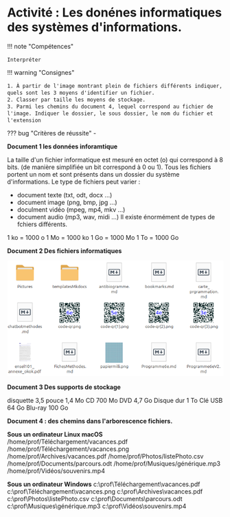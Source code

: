 # Activité : Les donénes informatiques des systèmes d'informations. 



!!! note "Compétences"

    Interpréter 

!!! warning "Consignes"

    1. À partir de l'image montrant plein de fichiers différents indiquer, quels sont les 3 moyens d'identifier un fichier.
    2. Classer par taille les moyens de stockage.
    3. Parmi les chemins du document 4, lequel correspond au fichier de l'image. Indiquer le dossier, le sous dossier, le nom du fichier et l'extension
    
??? bug "Critères de réussite"
    - 



<div markdown style="page-break-after: always;">

**Document 1 les données inforamtique**

La taille d'un fichier informatique est mesuré en octet (o) qui correspond à 8 bits. (de manière simplifiée un bit correspond à 0 ou 1).
Tous les fichiers portent un nom et sont présents dans un dossier du système d'informations.
Le type de fichiers peut varier :
- document texte (txt, odt, docx ...)
- document image (png, bmp, jpg ...)
- doculment vidéo (mpeg, mp4, mkv ...)
- document audio (mp3, wav, midi ...)
Il existe énormément de types de fchiers différents.


1 ko  = 1000 o
1 Mo = 1000 ko
1 Go = 1000 Mo
1 To = 1000 Go


</div>

<div markdown style="page-break-after: always;">

**Document 2 Des fichiers informatiques**

![alt text](image.png)

</div>





<div markdown style="page-break-after: always;">


**Document 3 Des supports de stockage**

disquette 3,5 pouce 1,4 Mo
CD 700 Mo
DVD 4,7 Go
Disque dur 1 To
Clé USB 64 Go
Blu-ray 100 Go

</div>


**Document 4 : des chemins dans l'arborescence fichiers.**

**Sous un ordinateur Linux macOS**
/home/prof/Téléchargement/vacances.pdf
/home/prof/Téléchargement/vacances.png
/home/prof/Archives/vacances.pdf
/home/prof/Photos/listePhoto.csv
/home/prof/Documents/parcours.odt
/home/prof/Musiques/générique.mp3
/home/prof/Vidéos/souvenirs.mp4

**Sous un ordinateur Windows**
c:\prof\Téléchargement\vacances.pdf
c:\prof\Téléchargement\vacances.png
c:\prof\Archives\vacances.pdf
c:\prof\Photos\listePhoto.csv
c:\prof\Documents\parcours.odt
c:\prof\Musiques\générique.mp3
c:\prof\Vidéos\souvenirs.mp4

